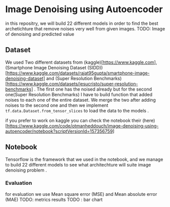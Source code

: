 # Image Denoising using Autoencoder 
in this repositry, we will build 22 different models in order to find the best archetichture that remove noises very well  from given images.
TODO: Image of denoising and predicted value
## Dataset
We used Two different datasets from (kaggle)[https://www.kaggle.com],  (Smartphone Image Denoising Dataset (SIDD))[https://www.kaggle.com/datasets/rajat95gupta/smartphone-image-denoising-dataset] and 
(Super Resolution Benchmarks)[https://www.kaggle.com/datasets/jesucristo/super-resolution-benchmarks] . 
The first one has the noised already but for the  second one(Super Resolution Benchmarks) I have to build function that added noises to each one of the entire dataset. 
We merge the two after adding noises to the second one and then we implement `tf.data.Dataset.from_tensor_slices` to load the data to the models .

if you prefer to work on kaggle you can check the notebook their (here)[https://www.kaggle.com/code/otmanheddouch/image-denoising-using-autoencoder/notebook?scriptVersionId=157356759]

## Notebook 
Tensorflow is the framework that we used in the notebook, and we manage to build 22 different models to see what architechture will suite image denoising problem .

### Evaluation 
for evaluation we use Mean square error (MSE) and Mean absolute error (MAE)
TODO: metrics results
TODO : bar chart 



